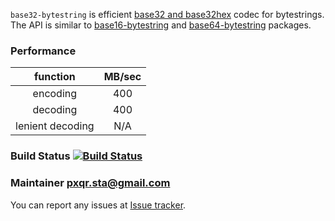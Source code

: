 `base32-bytestring` is efficient [base32 and base32hex][rfc] codec for
bytestrings. The API is similar to [base16-bytestring][base16-pkg] and
[base64-bytestring][base64-pkg] packages.

### Performance

| function        |      MB/sec     |
|:---------------:|:---------------:|
|encoding         | 400             |
|decoding         | 400             |
|lenient decoding | N/A             |

### Build Status [![Build Status][travis-img]][travis-log]

### Maintainer <pxqr.sta@gmail.com>

You can report any issues at [Issue tracker][issues].

[base16-pkg]: http://hackage.haskell.org/package/base16-bytestring
[base64-pkg]: http://hackage.haskell.org/package/base64-bytestring-1.0.0.1
[rfc]:        http://tools.ietf.org/html/rfc4648
[travis-img]: https://travis-ci.org/cobit/base32-bytestring.png
[travis-log]: https://travis-ci.org/cobit/base32-bytestring
[issues]:     https://github.com/cobit/base32-bytestring/issues
